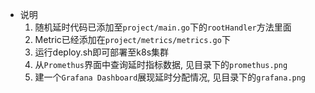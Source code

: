 
* 说明
    1. 随机延时代码已添加至`project/main.go`下的`rootHandler`方法里面
    2. Metric已经添加在`project/metrics/metrics.go`下
    3. 运行deploy.sh即可部署至k8s集群
    4. 从`Promethus`界面中查询延时指标数据, 见目录下的`promethus.png`
    5. 建一个`Grafana Dashboard`展现延时分配情况, 见目录下的`grafana.png`
